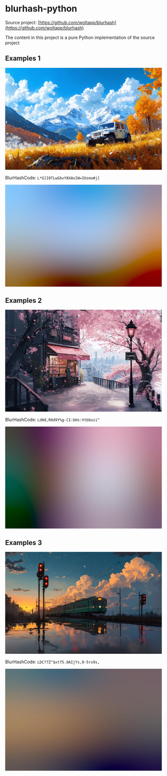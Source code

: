 # blurhash-python
Source project: [https://github.com/woltapp/blurhash](https://github.com/woltapp/blurhash)

The content in this project is a pure Python implementation of the source project

## Examples 1

![E01](static/0000.jpg)

BlurHashCode: `L*G]I0TLwGbvY8XAoIW=IUsmo#j[`

![E01_1](static/0000_blurhash.jpg)

## Examples 2

![E02](static/0001.jpg)

BlurHashCode: `LdHd,R0d9Y%g-CI:bHs:Vtbbozi^`

![E02_1](static/0001_blurhash.jpg)

## Examples 3

![E03](static/0002.jpg)

BlurHashCode: `LDC?7Z^$xtf5.8AIjYs,0-5rs9s,`

![E03_1](static/0002_blurhash.jpg)
